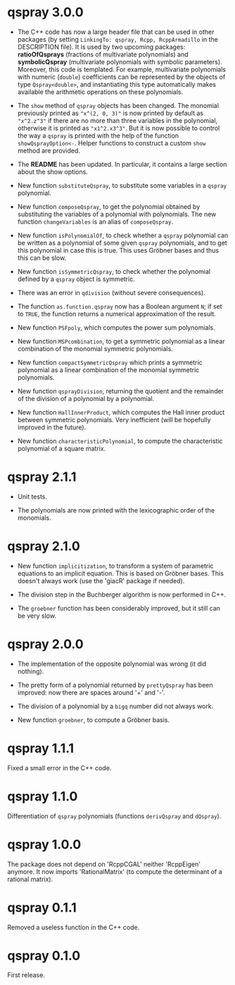 # qspray 3.0.0

- The C++ code has now a large header file that can be used in other packages (by setting `LinkingTo: qspray, Rcpp, RcppArmadillo` in the DESCRIPTION file). It is used by two upcoming packages: **ratioOfQsprays** (fractions of multivariate polynomials) and **symbolicQspray** (multivariate polynomials with symbolic parameters). Moreover, this code is templated. For example, multivariate polynomials with numeric (`double`) coefficients can be represented by the objects of type `Qspray<double>`, and instantiating this type automatically makes available the arithmetic operations on these polynomials.

- The `show` method of `qspray` objects has been changed. The monomial previously printed as `"x^(2, 0, 3)"` is now printed by default as `"x^2.z^3"` if there are no more than three variables in the polynomial, otherwise it is printed as `"x1^2.x3^3"`. But it is now possible to control the way a `qspray` is printed with the help of the function `showQsprayOption<-`. Helper functions to construct a custom `show` method are provided.

- The **README** has been updated. In particular, it contains a large section about the show options.

- New function `substituteQspray`, to substitute some variables in a `qspray` polynomial.

- New function `composeQspray`, to get the polynomial obtained by substituting the variables of a polynomial with polynomials. The new function `changeVariables` is an alias of `composeQspray`.

- New function `isPolynomialOf`, to check whether a `qspray` polynomial can be written as a polynomial of some given `qspray` polynomials, and to get this polynomial in case this is true. This uses Gröbner bases and thus this can be slow.
 
- New function `isSymmetricQspray`, to check whether the polynomial defined by a `qspray` object is symmetric. 

- There was an error in `qdivision` (without severe consequences).

- The function `as.function.qspray` now has a Boolean argument `N`; if set to `TRUE`, the function returns a numerical approximation of the result.

- New function `PSFpoly`, which computes the power sum polynomials.

- New function `MSPcombination`, to get a symmetric polynomial as a linear combination of the monomial symmetric polynomials. 

- New function `compactSymmetricQspray` which prints a symmetric polynomial as a linear combination of the monomial symmetric polynomials.

- New function `qsprayDivision`, returning the quotient and the remainder of the division of a polynomial by a polynomial.

- New function `HallInnerProduct`, which computes the Hall inner product between symmetric polynomials. Very inefficient (will be hopefully improved in the future).

- New function `characteristicPolynomial`, to compute the characteristic polynomial of a square matrix.


# qspray 2.1.1

- Unit tests.

- The polynomials are now printed with the lexicographic order of the monomials.


# qspray 2.1.0

- New function `implicitization`, to transform a system of parametric equations to an implicit equation. This is based on Gröbner bases. This doesn't always work (use the 'giacR' package if needed).

- The division step in the Buchberger algorithm is now performed in C++.

- The `groebner` function has been considerably improved, but it still can be very slow.


# qspray 2.0.0

- The implementation of the opposite polynomial was wrong (it did nothing).

- The pretty form of a polynomial returned by `prettyQspray` has been improved: now there are spaces around '+' and '-'.

- The division of a polynomial by a `bigq` number did not always work.

- New function `groebner`, to compute a Gröbner basis.


# qspray 1.1.1

Fixed a small error in the C++ code.


# qspray 1.1.0

Differentiation of `qspray` polynomials (functions `derivQspray` and `dQspray`).


# qspray 1.0.0

The package does not depend on 'RcppCGAL' neither 'RcppEigen' anymore. 
It now imports 'RationalMatrix' (to compute the determinant of a rational 
matrix).


# qspray 0.1.1

Removed a useless function in the C++ code.


# qspray 0.1.0

First release.
